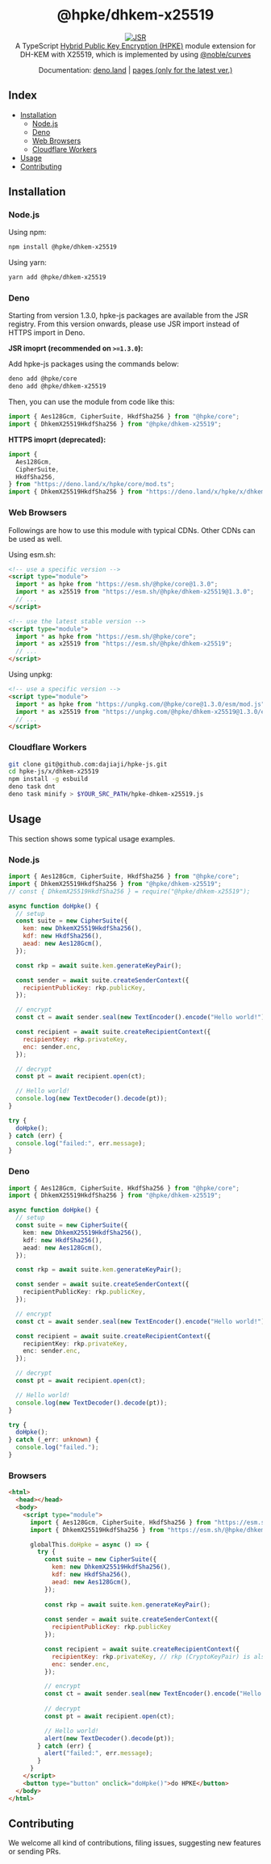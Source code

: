 <h1 align="center">@hpke/dhkem-x25519</h1>

<div align="center">
<a href="https://jsr.io/@hpke/dhkem-x25519"><img src="https://jsr.io/badges/@hpke/dhkem-x25519" alt="JSR"/></a>
</div>

<div align="center">
A TypeScript <a href="https://datatracker.ietf.org/doc/html/rfc9180">Hybrid Public Key Encryption (HPKE)</a> module extension for DH-KEM with X25519, which is implemented by using <a href="https://github.com/paulmillr/noble-curves">@noble/curves</a></div>
<p></p>

<div align="center">

Documentation:
[deno.land](https://doc.deno.land/https://deno.land/x/hpke/x/dhkem-x25519/mod.ts)
|
[pages (only for the latest ver.)](https://dajiaji.github.io/hpke-js/dhkem-x25519/docs/)

</div>

## Index

- [Installation](#installation)
  - [Node.js](#nodejs)
  - [Deno](#deno)
  - [Web Browsers](#web-browsers)
  - [Cloudflare Workers](#cloudflare-workers)
- [Usage](#usage)
- [Contributing](#contributing)

## Installation

### Node.js

Using npm:

```sh
npm install @hpke/dhkem-x25519
```

Using yarn:

```sh
yarn add @hpke/dhkem-x25519
```

### Deno

Starting from version 1.3.0, hpke-js packages are available from the JSR
registry. From this version onwards, please use JSR import instead of HTTPS
import in Deno.

**JSR imoprt (recommended on `>=1.3.0`):**

Add hpke-js packages using the commands below:

```sh
deno add @hpke/core
deno add @hpke/dhkem-x25519
```

Then, you can use the module from code like this:

```ts
import { Aes128Gcm, CipherSuite, HkdfSha256 } from "@hpke/core";
import { DhkemX25519HkdfSha256 } from "@hpke/dhkem-x25519";
```

**HTTPS imoprt (deprecated):**

```ts
import {
  Aes128Gcm,
  CipherSuite,
  HkdfSha256,
} from "https://deno.land/x/hpke/core/mod.ts";
import { DhkemX25519HkdfSha256 } from "https://deno.land/x/hpke/x/dhkem-x25519/mod.ts";
```

### Web Browsers

Followings are how to use this module with typical CDNs. Other CDNs can be used
as well.

Using esm.sh:

```html
<!-- use a specific version -->
<script type="module">
  import * as hpke from "https://esm.sh/@hpke/core@1.3.0";
  import * as x25519 from "https://esm.sh/@hpke/dhkem-x25519@1.3.0";
  // ...
</script>

<!-- use the latest stable version -->
<script type="module">
  import * as hpke from "https://esm.sh/@hpke/core";
  import * as x25519 from "https://esm.sh/@hpke/dhkem-x25519";
  // ...
</script>
```

Using unpkg:

```html
<!-- use a specific version -->
<script type="module">
  import * as hpke from "https://unpkg.com/@hpke/core@1.3.0/esm/mod.js";
  import * as x25519 from "https://unpkg.com/@hpke/dhkem-x25519@1.3.0/esm/mod.js";
  // ...
</script>
```

### Cloudflare Workers

```sh
git clone git@github.com:dajiaji/hpke-js.git
cd hpke-js/x/dhkem-x25519
npm install -g esbuild
deno task dnt
deno task minify > $YOUR_SRC_PATH/hpke-dhkem-x25519.js
```

## Usage

This section shows some typical usage examples.

### Node.js

```js
import { Aes128Gcm, CipherSuite, HkdfSha256 } from "@hpke/core";
import { DhkemX25519HkdfSha256 } from "@hpke/dhkem-x25519";
// const { DhkemX25519HkdfSha256 } = require("@hpke/dhkem-x25519");

async function doHpke() {
  // setup
  const suite = new CipherSuite({
    kem: new DhkemX25519HkdfSha256(),
    kdf: new HkdfSha256(),
    aead: new Aes128Gcm(),
  });

  const rkp = await suite.kem.generateKeyPair();

  const sender = await suite.createSenderContext({
    recipientPublicKey: rkp.publicKey,
  });

  // encrypt
  const ct = await sender.seal(new TextEncoder().encode("Hello world!"));

  const recipient = await suite.createRecipientContext({
    recipientKey: rkp.privateKey,
    enc: sender.enc,
  });

  // decrypt
  const pt = await recipient.open(ct);

  // Hello world!
  console.log(new TextDecoder().decode(pt));
}

try {
  doHpke();
} catch (err) {
  console.log("failed:", err.message);
}
```

### Deno

```ts
import { Aes128Gcm, CipherSuite, HkdfSha256 } from "@hpke/core";
import { DhkemX25519HkdfSha256 } from "@hpke/dhkem-x25519";

async function doHpke() {
  // setup
  const suite = new CipherSuite({
    kem: new DhkemX25519HkdfSha256(),
    kdf: new HkdfSha256(),
    aead: new Aes128Gcm(),
  });

  const rkp = await suite.kem.generateKeyPair();

  const sender = await suite.createSenderContext({
    recipientPublicKey: rkp.publicKey,
  });

  // encrypt
  const ct = await sender.seal(new TextEncoder().encode("Hello world!"));

  const recipient = await suite.createRecipientContext({
    recipientKey: rkp.privateKey,
    enc: sender.enc,
  });

  // decrypt
  const pt = await recipient.open(ct);

  // Hello world!
  console.log(new TextDecoder().decode(pt));
}

try {
  doHpke();
} catch (_err: unknown) {
  console.log("failed.");
}
```

### Browsers

```html
<html>
  <head></head>
  <body>
    <script type="module">
      import { Aes128Gcm, CipherSuite, HkdfSha256 } from "https://esm.sh/@hpke/core@1.3.0";
      import { DhkemX25519HkdfSha256 } from "https://esm.sh/@hpke/dhkem-x25519@1.3.0";

      globalThis.doHpke = async () => {
        try {
          const suite = new CipherSuite({
            kem: new DhkemX25519HkdfSha256(),
            kdf: new HkdfSha256(),
            aead: new Aes128Gcm(),
          });
 
          const rkp = await suite.kem.generateKeyPair();
      
          const sender = await suite.createSenderContext({
            recipientPublicKey: rkp.publicKey
          });

          const recipient = await suite.createRecipientContext({
            recipientKey: rkp.privateKey, // rkp (CryptoKeyPair) is also acceptable.
            enc: sender.enc,
          });

          // encrypt
          const ct = await sender.seal(new TextEncoder().encode("Hello world!"));
      
          // decrypt
          const pt = await recipient.open(ct);

          // Hello world!
          alert(new TextDecoder().decode(pt));
        } catch (err) {
          alert("failed:", err.message);
        }
      }
    </script>
    <button type="button" onclick="doHpke()">do HPKE</button>
  </body>
</html>
```

## Contributing

We welcome all kind of contributions, filing issues, suggesting new features or
sending PRs.
